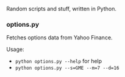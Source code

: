Random scripts and stuff, written in Python.

### options.py

Fetches options data from Yahoo Finance.

Usage: 
* `python options.py --help` for help
* `python options.py --s=GME --m=7 --d=16`
